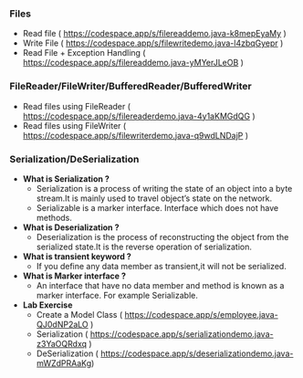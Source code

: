 ### Files

* Read file ( https://codespace.app/s/filereaddemo.java-k8mepEyaMy )
* Write File ( https://codespace.app/s/filewritedemo.java-l4zbqGyepr )
* Read File + Exception Handling ( https://codespace.app/s/filereaddemo.java-yMYerJLeOB )

### FileReader/FileWriter/BufferedReader/BufferedWriter
* Read files using FileReader ( https://codespace.app/s/filereaderdemo.java-4y1aKMGdQG )
* Read files using FileWriter ( https://codespace.app/s/filewriterdemo.java-q9wdLNDajP )

### Serialization/DeSerialization

* **What is Serialization ?**
  * Serialization is a process of writing the state of an object into a byte stream.It is mainly used to travel object’s state on the network.
  * Serializable is a marker interface. Interface which does not have methods.
* **What is Deserialization ?**
  * Deserialization is the process of reconstructing the object from the serialized state.It is the reverse operation of serialization.
* **What is transient keyword ?** 
  * If you define any data member as transient,it will not be serialized.
* **What is Marker interface ?**
  * An interface that have no data member and method is known as a marker interface. For example Serializable.
* **Lab Exercise**
   * Create a Model Class ( https://codespace.app/s/employee.java-QJ0dNP2aLO  )
   * Serialization ( https://codespace.app/s/serializationdemo.java-z3YaOQRdxq )
   * DeSerialization ( https://codespace.app/s/deserializationdemo.java-mWZdPRAaKg)


